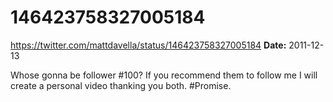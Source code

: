 # 146423758327005184
https://twitter.com/mattdavella/status/146423758327005184
**Date:** 2011-12-13

Whose gonna be follower #100? If you recommend them to follow me I will create a personal video thanking you both. #Promise.
